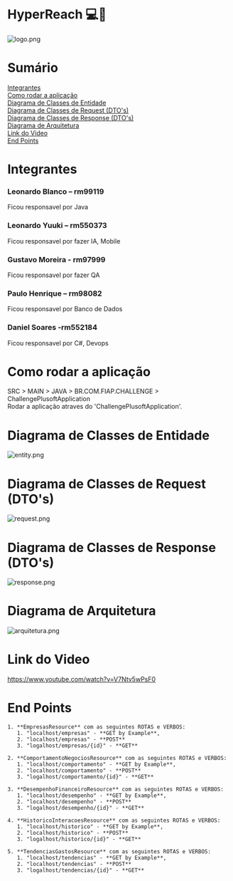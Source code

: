 # HyperReach 💻🤖
![logo.png](documentacao%2Ffotos%2Flogo.png)

# Sumário
[Integrantes](#integrantes)  
[Como rodar a aplicação](#como-rodar-a-aplicação)  
[Diagrama de Classes de Entidade](#diagrama-de-classes-de-entidade)  
[Diagrama de Classes de Request (DTO's)](#diagrama-de-classes-de-request-dtos)  
[Diagrama de Classes de Response (DTO's)](#diagrama-de-classes-de-response-dtos)  
[Diagrama de Arquitetura](#diagrama-de-arquitetura)  
[Link do Video](#link-do-video)    
[End Points](#end-points)   

# Integrantes

### Leonardo Blanco – rm99119
Ficou responsavel por Java

### Leonardo Yuuki – rm550373
Ficou responsavel por fazer IA, Mobile

### Gustavo Moreira - rm97999
Ficou responsavel por fazer QA

### Paulo Henrique – rm98082
Ficou responsavel por Banco de Dados

### Daniel Soares -rm552184
Ficou responsavel por C#, Devops

# Como rodar a aplicação

SRC > MAIN > JAVA > BR.COM.FIAP.CHALLENGE > ChallengePlusoftApplication  
Rodar a aplicação atraves do 'ChallengePlusoftApplication'.

# Diagrama de Classes de Entidade
![entity.png](documentacao%2Fdiagramas-classes%2Fentity.png)

# Diagrama de Classes de Request (DTO's)
![request.png](documentacao%2Fdiagramas-classes%2Frequest.png)

# Diagrama de Classes de Response (DTO's)
![response.png](documentacao%2Fdiagramas-classes%2Fresponse.png)

# Diagrama de Arquitetura
![arquitetura.png](documentacao%2Fdiagramas-classes%2Farquitetura.png)

# Link do Video
https://www.youtube.com/watch?v=V7Ntv5wPsF0

# End Points

    1. **EmpresasResource** com as seguintes ROTAS e VERBOS:
       1. "localhost/empresas" - **GET by Example**,
       2. "localhost/empresas" - **POST**
       3. "logalhost/empresas/{id}" - **GET**
    
    2. **ComportamentoNegociosResource** com as seguintes ROTAS e VERBOS:
       1. "localhost/comportamento" - **GET by Example**,
       2. "localhost/comportamento" - **POST**
       3. "logalhost/comportamento/{id}" - **GET**
       
    3. **DesempenhoFinanceiroResource** com as seguintes ROTAS e VERBOS:
       1. "localhost/desempenho" - **GET by Example**,
       2. "localhost/desempenho" - **POST**
       3. "logalhost/desempenho/{id}" - **GET**

    4. **HistoricoInteracoesResource** com as seguintes ROTAS e VERBOS:
       1. "localhost/historico" - **GET by Example**,
       2. "localhost/historico" - **POST**
       3. "logalhost/historico/{id}" - **GET**

    5. **TendenciasGastosResource** com as seguintes ROTAS e VERBOS:
       1. "localhost/tendencias" - **GET by Example**,
       2. "localhost/tendencias" - **POST**
       3. "logalhost/tendencias/{id}" - **GET**
    
    

